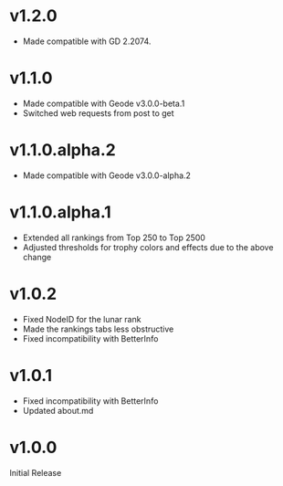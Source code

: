 # v1.2.0
- Made compatible with GD 2.2074.

# v1.1.0

- Made compatible with Geode v3.0.0-beta.1
- Switched web requests from post to get

# v1.1.0.alpha.2

- Made compatible with Geode v3.0.0-alpha.2

# v1.1.0.alpha.1

- Extended all rankings from Top 250 to Top 2500
- Adjusted thresholds for trophy colors and effects due to the above change

# v1.0.2

- Fixed NodeID for the lunar rank
- Made the rankings tabs less obstructive
- Fixed incompatibility with BetterInfo

# v1.0.1

- Fixed incompatibility with BetterInfo
- Updated about.md

# v1.0.0

Initial Release
